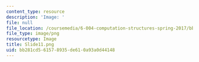 ```yaml
---
content_type: resource
description: 'Image: '
file: null
file_location: /coursemedia/6-004-computation-structures-spring-2017/bb281cd561578935de610a93a0d44148_Slide11.png
file_type: image/png
resourcetype: Image
title: Slide11.png
uid: bb281cd5-6157-8935-de61-0a93a0d44148
---
```

